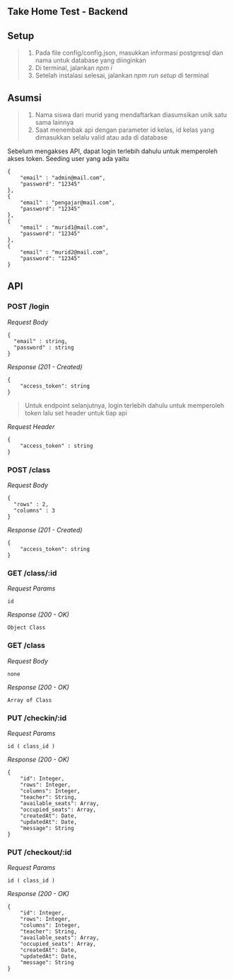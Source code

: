 ## Take Home Test - Backend

## Setup

> 1. Pada file config/config.json, masukkan informasi postgresql dan nama untuk database yang diinginkan
> 2. Di terminal, jalankan _npm i_
> 3. Setelah instalasi selesai, jalankan _npm run setup_ di terminal

## Asumsi

> 1. Nama siswa dari murid yang mendaftarkan diasumsikan unik satu sama lainnya
> 2. Saat menembak api dengan parameter id kelas, id kelas yang dimasukkan selalu valid atau ada di database

Sebelum mengakses API, dapat login terlebih dahulu untuk memperoleh akses token. 
Seeding user yang ada yaitu 
```
{
    "email" : "admin@mail.com",
    "password": "12345"
},
{
    "email" : "pengajar@mail.com",
    "password": "12345"
},
{
    "email" : "murid1@mail.com",
    "password": "12345"
},
{
    "email" : "murid2@mail.com",
    "password": "12345"
}
```

## API


### POST /login

_Request Body_
```
{
  "email" : string,
  "password" : string
}

```

_Response (201 - Created)_
```
{
    "access_token": string
}
```

> Untuk endpoint selanjutnya, login terlebih dahulu untuk memperoleh token lalu set header untuk tiap api

_Request Header_
```
{
    "access_token" : string
}
```

### POST /class

_Request Body_
```
{
  "rows" : 2,
  "columns" : 3
}

```

_Response (201 - Created)_
```
{
    "access_token": string
}
```

### GET /class/:id

_Request Params_
```
id
```

_Response (200 - OK)_
```
Object Class
```

### GET /class

_Request Body_
```
none
```

_Response (200 - OK)_
```
Array of Class
```

### PUT /checkin/:id

_Request Params_
```
id ( class_id )
```

_Response (200 - OK)_
```
{
    "id": Integer,
    "rows": Integer,
    "columns": Integer,
    "teacher": String,
    "available_seats": Array,
    "occupied_seats": Array,
    "createdAt": Date,
    "updatedAt": Date,
    "message": String 
}
```

### PUT /checkout/:id

_Request Params_
```
id ( class_id )
```

_Response (200 - OK)_
```
{
    "id": Integer,
    "rows": Integer,
    "columns": Integer,
    "teacher": String,
    "available_seats": Array,
    "occupied_seats": Array,
    "createdAt": Date,
    "updatedAt": Date,
    "message": String 
}
```
